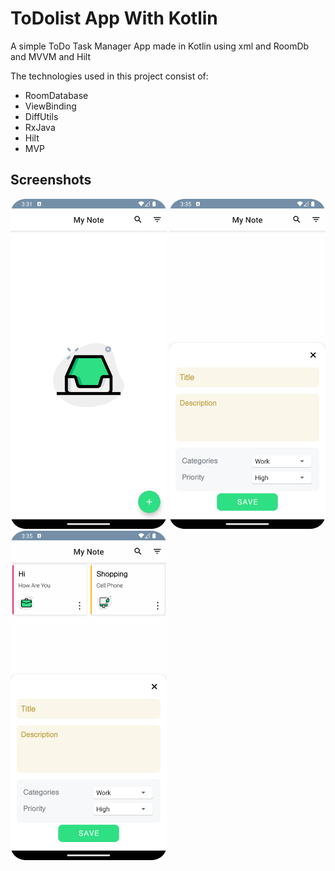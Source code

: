 # ToDolist App With Kotlin
A simple ToDo Task Manager App made in Kotlin using xml and RoomDb and MVVM and Hilt

The technologies used in this project consist of:

* RoomDatabase
* ViewBinding
* DiffUtils
* RxJava
* Hilt
* MVP

## Screenshots

<img src="images/todo1.png" width="250"/>  <img src="images/todo2.png" width="250"/>  <img src="images/todo3.png" width="250"/>

